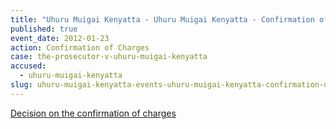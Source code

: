 ```yaml
---
title: "Uhuru Muigai Kenyatta - Uhuru Muigai Kenyatta - Confirmation of Charges"
published: true
event_date: 2012-01-23
action: Confirmation of Charges
case: the-prosecutor-v-uhuru-muigai-kenyatta
accused:
  - uhuru-muigai-kenyatta
slug: uhuru-muigai-kenyatta-events-uhuru-muigai-kenyatta-confirmation-of charges
---
```


[Decision on the confirmation of charges](http://www.icc-cpi.int/iccdocs/doc/doc1314543.pdf)

